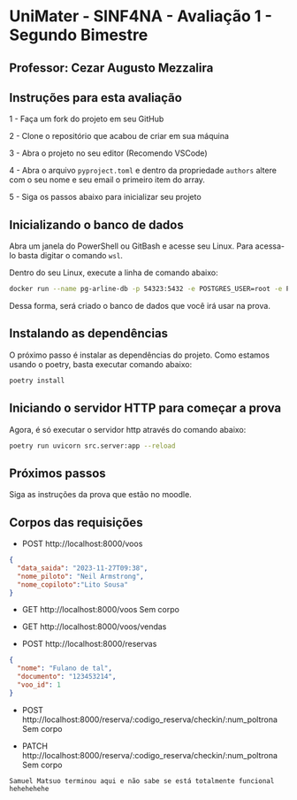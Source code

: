 # UniMater - SINF4NA - Avaliação 1 - Segundo Bimestre

## Professor: Cezar Augusto Mezzalira

## Instruções para esta avaliação

1 - Faça um fork do projeto em seu GitHub

2 - Clone o repositório que acabou de criar em sua máquina

3 - Abra o projeto no seu editor (Recomendo VSCode)

4 - Abra o arquivo `pyproject.toml` e dentro da propriedade `authors` altere com o seu nome e seu email o primeiro item do array.

5 - Siga os passos abaixo para inicializar seu projeto

## Inicializando o banco de dados

Abra um janela do PowerShell ou GitBash e acesse seu Linux. Para acessa-lo basta digitar o comando `wsl`.

Dentro do seu Linux, execute a linha de comando abaixo:

```sh
docker run --name pg-arline-db -p 54323:5432 -e POSTGRES_USER=root -e POSTGRES_PASSWORD=postgres -e POSTGRES_DB=airline_db -d postgres:14
```

Dessa forma, será criado o banco de dados que você irá usar na prova.

## Instalando as dependências

O próximo passo é instalar as dependências do projeto. Como estamos usando o poetry, basta executar comando abaixo:

```sh
poetry install
```

## Iniciando o servidor HTTP para começar a prova

Agora, é só executar o servidor http através do comando abaixo:

```sh
poetry run uvicorn src.server:app --reload
```

## Próximos passos

Siga as instruções da prova que estão no moodle.


## Corpos das requisições 

- POST http://localhost:8000/voos
```json
{
  "data_saida": "2023-11-27T09:38",
  "nome_piloto": "Neil Armstrong",
  "nome_copiloto":"Lito Sousa"
}
```

- GET http://localhost:8000/voos
Sem corpo

- GET http://localhost:8000/voos/vendas

- POST http://localhost:8000/reservas
```json
{
  "nome": "Fulano de tal",
  "documento": "123453214",
  "voo_id": 1
}
```

- POST http://localhost:8000/reserva/:codigo_reserva/checkin/:num_poltrona
Sem corpo

- PATCH http://localhost:8000/reserva/:codigo_reserva/checkin/:num_poltrona
Sem corpo

`Samuel Matsuo terminou aqui e não sabe se está totalmente funcional hehehehehe`